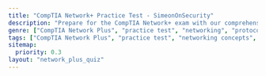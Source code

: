 ```yaml
---
title: "CompTIA Network+ Practice Test - SimeonOnSecurity"
description: "Prepare for the CompTIA Network+ exam with our comprehensive practice test. Test your understanding of networking concepts, protocols, network security, and troubleshooting techniques."
genre: ["CompTIA Network Plus", "practice test", "networking", "protocols", "network security", "troubleshooting"]
tags: ["CompTIA Network Plus", "practice test", "networking concepts", "protocols", "network security", "troubleshooting techniques"]
sitemap:
  priority: 0.3
layout: "network_plus_quiz"
---
```

